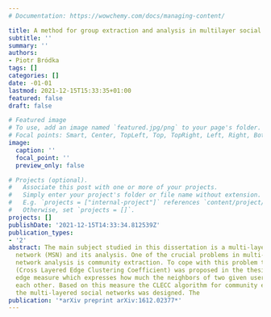 ```yaml
---
# Documentation: https://wowchemy.com/docs/managing-content/

title: A method for group extraction and analysis in multilayer social networks
subtitle: ''
summary: ''
authors:
- Piotr Bródka
tags: []
categories: []
date: -01-01
lastmod: 2021-12-15T15:33:35+01:00
featured: false
draft: false

# Featured image
# To use, add an image named `featured.jpg/png` to your page's folder.
# Focal points: Smart, Center, TopLeft, Top, TopRight, Left, Right, BottomLeft, Bottom, BottomRight.
image:
  caption: ''
  focal_point: ''
  preview_only: false

# Projects (optional).
#   Associate this post with one or more of your projects.
#   Simply enter your project's folder or file name without extension.
#   E.g. `projects = ["internal-project"]` references `content/project/deep-learning/index.md`.
#   Otherwise, set `projects = []`.
projects: []
publishDate: '2021-12-15T14:33:34.812539Z'
publication_types:
- '2'
abstract: The main subject studied in this dissertation is a multi-layered social
  network (MSN) and its analysis. One of the crucial problems in multi-layered social
  network analysis is community extraction. To cope with this problem the CLECC measure
  (Cross Layered Edge Clustering Coefficient) was proposed in the thesis. It is an
  edge measure which expresses how much the neighbors of two given users are similar
  each other. Based on this measure the CLECC algorithm for community extraction in
  the multi-layered social networks was designed. The
publication: '*arXiv preprint arXiv:1612.02377*'
---
```

